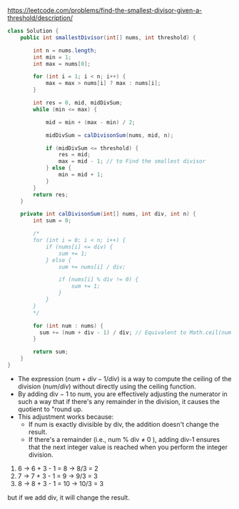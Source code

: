https://leetcode.com/problems/find-the-smallest-divisor-given-a-threshold/description/

```java
class Solution {
    public int smallestDivisor(int[] nums, int threshold) {

        int n = nums.length;
        int min = 1;
        int max = nums[0];

        for (int i = 1; i < n; i++) {
            max = max > nums[i] ? max : nums[i];
        }

        int res = 0, mid, midDivSum;
        while (min <= max) {

            mid = min + (max - min) / 2;

            midDivSum = calDivisonSum(nums, mid, n);

            if (midDivSum <= threshold) {
                res = mid;
                max = mid - 1; // to Find the smallest divisor
            } else {
                min = mid + 1;
            }
        }
        return res;
    }

    private int calDivisonSum(int[] nums, int div, int n) {
        int sum = 0;

        /*
        for (int i = 0; i < n; i++) {
            if (nums[i] <= div) {
                sum += 1;
            } else {
                sum += nums[i] / div;

                if (nums[i] % div != 0) {
                    sum += 1;
                }
            }
        }
        */

        for (int num : nums) {
          sum += (num + div - 1) / div; // Equivalent to Math.ceil(num / mid)
        }

        return sum;
    }
}
```

* The expression $(num+div−1/div)$ is a way to compute the ceiling of the division $(num/div)$ without directly using the ceiling function.
* By adding div − 1 to num, you are effectively adjusting the numerator in such a way that if there's any remainder in the division, it causes the quotient to "round up.
* This adjustment works because:
  - If num is exactly divisible by div, the addition doesn't change the result.
  - If there's a remainder (i.e., num % div ≠ 0 ), adding div-1 ensures that the next integer value is reached when you perform the integer division.

1. 6 &rarr; 6 + 3 - 1 = 8 &rarr; 8/3 = 2
2. 7 &rarr; 7 + 3 - 1 = 9 &rarr; 9/3 = 3
3. 8 &rarr; 8 + 3 - 1 = 10 &rarr; 10/3 = 3

but if we add div, it will change the result.
 
